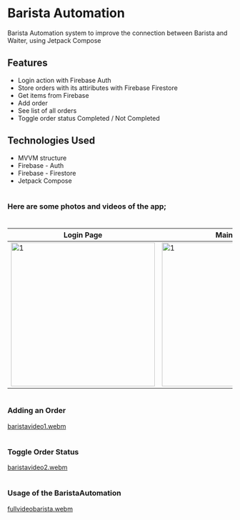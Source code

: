 # Barista Automation
Barista Automation system to improve the connection between Barista and Waiter, using Jetpack Compose
<br>

## Features
- Login action with Firebase Auth <br>
- Store orders with its attiributes with Firebase Firestore <br>
- Get items from Firebase <br>
- Add order <br>
- See list of all orders <br>
- Toggle order status Completed / Not Completed <br>

## Technologies Used
- MVVM structure <br>
- Firebase - Auth <br>
- Firebase - Firestore <br>
- Jetpack Compose <br>

#
### Here are some photos and videos of the app;
#

|   Login Page   |    Main Page    | All Orders Page |
|----------|----------|:-------------:|
| <img width="322" alt="1" src="https://github.com/mertgoksu/BaristaAutomation/assets/119433132/862be603-b14b-491d-8d4e-753b4d048544"> | <img width="322" alt="1" src="https://github.com/mertgoksu/BaristaAutomation/assets/119433132/74ed01a4-8145-495f-90b6-3a156e66a810"> | <img width="322" alt="1" src="https://github.com/mertgoksu/BaristaAutomation/assets/119433132/407f9f7c-8a34-43f6-959a-b8db342c1857"> |

#
### Adding an Order
[baristavideo1.webm](https://github.com/mertgoksu/BaristaAutomation/assets/119433132/060c4f5f-2aab-4dea-80b0-c1a1eb49f4ca)

#
### Toggle Order Status
[baristavideo2.webm](https://github.com/mertgoksu/BaristaAutomation/assets/119433132/887360e9-e962-4348-b582-8e627e9fb712)

#
### Usage of the BaristaAutomation
[fullvideobarista.webm](https://github.com/mertgoksu/BaristaAutomation/assets/119433132/a9a2aebd-bff4-4be1-b153-75e89eb729c6)

